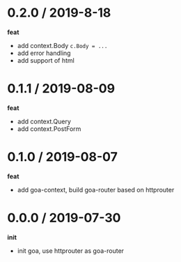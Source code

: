0.2.0 / 2019-8-18
==================

**feat**
  - add context.Body `c.Body = ...`
  - add error handling
  - add support of html

0.1.1 / 2019-08-09
==================

**feat**
  - add context.Query
  - add context.PostForm

0.1.0 / 2019-08-07
==================

**feat**
  - add goa-context, build goa-router based on httprouter

0.0.0 / 2019-07-30
==================

**init**
  - init goa, use httprouter as goa-router
